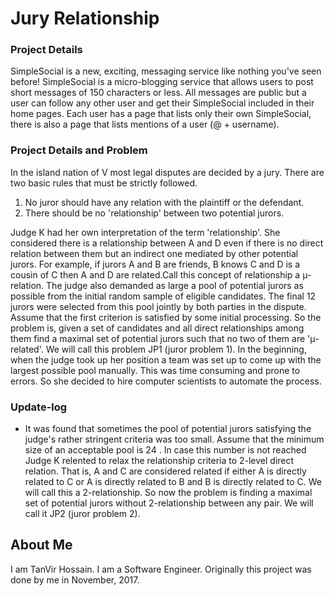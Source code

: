 # Jury Relationship
### Project Details
SimpleSocial is a new, exciting, messaging service like nothing you've seen before!
SimpleSocial is a micro-blogging service that allows users to post short messages of 150 characters or less.  All messages are public but a user can follow any other user and get their SimpleSocial included in their home pages.  Each user has a page that lists only their own SimpleSocial, there is also a page that lists mentions of a user (@ + username).

### Project Details and Problem
In the island nation of V most legal disputes are decided by a jury. There are two basic rules that must be strictly followed.
1. No juror should have any relation with the plaintiff or the defendant.
2. There should be no 'relationship' between two potential jurors.

Judge K had her own interpretation of the term 'relationship'. She considered there is a relationship between A and D even if there is no direct relation between them but an indirect one mediated by other potential jurors. For example, if jurors A and B are friends, B knows C and D is a cousin of C then A and D are related.Call this concept of relationship a μ-relation. The judge also demanded as large a pool of potential jurors as possible from the initial random sample of eligible candidates. The final 12 jurors were selected from this pool jointly by both parties in the dispute. Assume that the first criterion is satisfied by some initial processing. So the problem is, given a set of candidates and all direct relationships among them find a maximal set of potential jurors such that no two of them are 'μ-related'. We will call this problem JP1 (juror problem 1). In the beginning, when the judge took up her position a team was set up to come up with the largest possible pool manually. This was time consuming and prone to errors. So she decided to hire computer scientists to automate the process. 


### Update-log
- It was found that sometimes the pool of potential jurors satisfying the judge's rather stringent criteria was too small. Assume that the minimum size of an acceptable pool is 24 . In case this number is not reached Judge K relented to relax the relationship criteria to 2-level direct relation. That is, A and C are considered related if either A is directly related to C or A is directly related to B and B is directly related to C. We will call this a 2-relationship. So now the problem is finding a maximal set of potential jurors without 2-relationship between any pair. We will call it JP2 (juror problem 2).

## About Me
I am TanVir Hossain. I am a Software Engineer.
Originally this project was done by me in November, 2017. 
